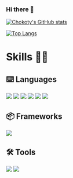 ### Hi there 👋

[![Chokoty's GitHub stats](https://github-readme-stats.vercel.app/api?username=Chokoty&theme=tokyonight)](https://github.com/anuraghazra/github-readme-stats)

[![Top Langs](https://github-readme-stats.vercel.app/api/top-langs/?username=Chokoty&theme=vue&layout=compact)](https://github.com/anuraghazra/github-readme-stats)


# Skills 💪🏻
## ⌨️ Languages
<a href="https://en.cppreference.com/w/c" target="_blank"><img src="https://img.shields.io/badge/C-A8B9CC?style=flat-square&logo=C&logoColor=white"/></a>
<a href="https://en.cppreference.com/w/" target="_blank"><img src="https://img.shields.io/badge/C++-00599C?style=flat-square&logo=C%2B%2B&logoColor=white"/></a>
<a href="https://docs.python.org/3/" target="_blank"><img src="https://img.shields.io/badge/Python3-3776AB?style=flat-square&logo=Python&logoColor=white"/></a>
<a href="https://developer.mozilla.org/en-US/docs/Web/JavaScript/Reference" target="_blank"><img src="https://img.shields.io/badge/JavaScript-F7DF1E?style=flat-square&logo=JavaScript&logoColor=black"/></a>
<a href="https://dev.w3.org/html5/html-author/" target="_blank"><img src="https://img.shields.io/badge/HTML5-E34F26?style=flat-square&logo=HTML5&logoColor=white"/></a>
<a href="https://developer.mozilla.org/en-US/docs/Web/CSS/Reference" target="_blank"><img src="https://img.shields.io/badge/CSS3-1572B6?style=flat-square&logo=CSS3&logoColor=white"/></a>


## 📦 Frameworks
<a href="https://www.reactjs.org" target="_blank"><img src="https://img.shields.io/badge/React-61DAFB?style=flat-square&logo=React&logoColor=white"/></a>


## 🛠 Tools
<a href="https://git-scm.com" target="_blank"><img src="https://img.shields.io/badge/git-F05032?style=flat-square&logo=git&logoColor=white"/></a>
<a href="https://code.visualstudio.com" target="_blank"><img src="https://img.shields.io/badge/VSCode-007ACC?style=flat-square&logo=VisualStudioCode&logoColor=white"/></a>



<!--
cobalt
**Chokoty/Chokoty** is a ✨ _special_ ✨ repository because its `README.md` (this file) appears on your GitHub profile.

Here are some ideas to get you started:

- 🔭 I’m currently working on ...
- 🌱 I’m currently learning ...
- 👯 I’m looking to collaborate on ...
- 🤔 I’m looking for help with ...
- 💬 Ask me about ...
- 📫 How to reach me: ...
- 😄 Pronouns: ...
- ⚡ Fun fact: ...
-->
